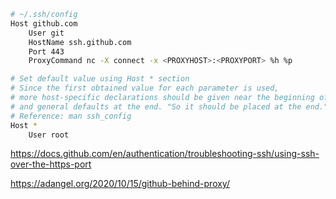 
```bash
# ~/.ssh/config
Host github.com
    User git
    HostName ssh.github.com
    Port 443
    ProxyCommand nc -X connect -x <PROXYHOST>:<PROXYPORT> %h %p

# Set default value using Host * section
# Since the first obtained value for each parameter is used,
# more host-specific declarations should be given near the beginning of the file,
# and general defaults at the end. "So it should be placed at the end."
# Reference: man ssh_config
Host *
    User root
```

https://docs.github.com/en/authentication/troubleshooting-ssh/using-ssh-over-the-https-port

https://adangel.org/2020/10/15/github-behind-proxy/